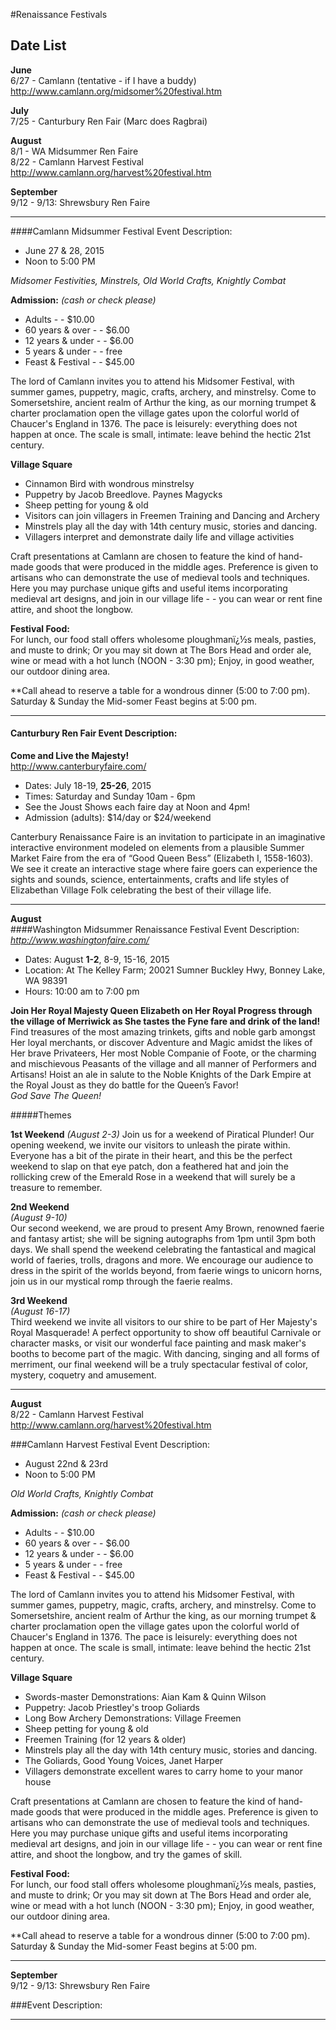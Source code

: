 #Renaissance Festivals

## Date List
**June**   
6/27 - Camlann (tentative - if I have a buddy) <http://www.camlann.org/midsomer%20festival.htm>  

**July**  
7/25 - Canturbury Ren Fair (Marc does Ragbrai) 

**August**    
8/1 - WA Midsummer Ren Faire    
8/22 - Camlann Harvest Festival <http://www.camlann.org/harvest%20festival.htm> 

**September**  
9/12 - 9/13: Shrewsbury Ren Faire    

***


####Camlann Midsummer Festival Event Description:       
* June 27 & 28, 2015    
* Noon to 5:00 PM    

_Midsomer Festivities, Minstrels, Old World Crafts, Knightly Combat_

**Admission:** 
_(cash or check please)_  
* Adults - -  $10.00         
* 60 years & over - - $6.00        
* 12 years & under - - $6.00          
* 5 years & under - - free
* Feast & Festival - - $45.00

The lord of Camlann invites you to attend his Midsomer Festival, with  summer games, puppetry, magic, crafts, archery, and minstrelsy.  Come to Somersetshire, ancient realm of Arthur the king, as our morning trumpet & charter proclamation open the village gates upon the colorful world of Chaucer's England in 1376. The pace is leisurely: everything does not happen at once. The scale is small, intimate: leave behind the hectic 21st century.
 
**Village Square**
* Cinnamon Bird with wondrous minstrelsy
* Puppetry  by Jacob Breedlove.  Paynes Magycks
* Sheep petting for young & old
* Visitors can join villagers in Freemen Training and Dancing and Archery  
* Minstrels play all the day with 14th century music, stories and dancing.
* Villagers interpret and demonstrate daily life and village activities

Craft presentations at Camlann are chosen to feature the kind of hand-made goods that were produced in the middle ages.  Preference is given to artisans who can demonstrate the use of medieval tools and techniques.  Here you may purchase unique gifts and useful items incorporating medieval art designs, and join in our village life - - you can wear or rent fine attire, and shoot the longbow.
 

**Festival Food:**   
For lunch, our food stall offers wholesome ploughmanï¿½s meals, pasties, and muste to drink; Or you may sit down at The Bors Head and order ale, wine or mead with a hot lunch (NOON - 3:30 pm);   Enjoy, in good weather, our outdoor dining area.  

**Call ahead to reserve a table for a wondrous dinner (5:00 to 7:00 pm).  Saturday & Sunday the Mid-somer Feast begins at 5:00 pm.

***

#### Canturbury Ren Fair Event Description:    
**Come and Live the Majesty!**   
<http://www.canterburyfaire.com/>  

* Dates: July 18-19, **25-26**, 2015 
* Times: Saturday and Sunday 10am - 6pm 
* See the Joust Shows each faire day at Noon and 4pm! 
* Admission (adults): $14/day or $24/weekend 

Canterbury Renaissance Faire is an invitation to participate in an imaginative interactive environment modeled on elements from a plausible Summer Market Faire from the era of “Good Queen Bess” (Elizabeth I, 1558-1603). We see it create an interactive stage where faire goers can experience the sights and sounds, science, entertainments, crafts and life styles of Elizabethan Village Folk celebrating the best of their village life. 

***

**August**    
####Washington Midsummer Renaissance Festival Event Description:     
_http://www.washingtonfaire.com/_

* Dates: August **1-2**, 8-9, 15-16, 2015
* Location: At The Kelley Farm; 20021 Sumner Buckley Hwy, Bonney Lake, WA 98391
* Hours: 10:00 am to 7:00 pm

**Join Her Royal Majesty Queen Elizabeth on Her Royal Progress through the village of Merriwick as She tastes the Fyne fare and drink of the land!**  
Find treasures of the most amazing trinkets, gifts and noble garb amongst Her loyal merchants, or discover Adventure and Magic amidst the likes of Her brave Privateers, Her most Noble Companie of Foote, or the charming and mischievous Peasants of the village and all manner of Performers and Artisans! Hoist an ale in salute to the Noble Knights of the Dark Empire at the Royal Joust as they do battle for the Queen’s Favor!   
_God Save The Queen!_

#####Themes

**1st Weekend**
_(August 2-3)_
Join us for a weekend of Piratical Plunder! Our opening weekend, we invite our visitors to unleash the pirate within. Everyone has a bit of the pirate in their heart, and this be the perfect weekend to slap on that eye patch, don a feathered hat and join the rollicking crew of the Emerald Rose in a weekend that will surely be a treasure to remember. 

**2nd Weekend**  
_(August 9-10)_  
Our second weekend, we are proud to present Amy Brown, renowned faerie and fantasy artist; she will be signing autographs from 1pm until 3pm both days. We shall spend the weekend celebrating the fantastical and magical world of faeries, trolls, dragons and more. We encourage our audience to dress in the spirit of the worlds beyond, from faerie wings to unicorn horns, join us in our mystical romp through the faerie realms.

**3rd Weekend**   
_(August 16-17)_   
Third weekend we invite all visitors to our shire to be part of Her Majesty's Royal Masquerade! A perfect opportunity to show off beautiful Carnivale or character masks, or visit our wonderful face painting and mask maker's booths to become part of the magic. With dancing, singing and all forms of merriment, our final weekend will be a truly spectacular festival of color, mystery, coquetry and amusement. 

***

**August**   
8/22 - Camlann Harvest Festival <http://www.camlann.org/harvest%20festival.htm> 

###Camlann Harvest Festival Event Description:
* August 22nd & 23rd
* Noon to 5:00 PM

_Old World Crafts, Knightly Combat_

**Admission:** 
_(cash or check please)_  
* Adults - -  $10.00         
* 60 years & over - - $6.00        
* 12 years & under - - $6.00          
* 5 years & under - - free
* Feast & Festival - - $45.00

The lord of Camlann invites you to attend his Midsomer Festival, with  summer games, puppetry, magic, crafts, archery, and minstrelsy.  Come to Somersetshire, ancient realm of Arthur the king, as our morning trumpet & charter proclamation open the village gates upon the colorful world of Chaucer's England in 1376. The pace is leisurely: everything does not happen at once. The scale is small, intimate: leave behind the hectic 21st century.
 
**Village Square**
* Swords-master Demonstrations: Aian Kam & Quinn Wilson 
* Puppetry: Jacob Priestley's troop Goliards
* Long Bow Archery Demonstrations:  Village Freemen
* Sheep petting for young & old
* Freemen Training (for 12 years & older) 
* Minstrels play all the day with 14th century music, stories and dancing.  
* The Goliards, Good Young Voices, Janet Harper
* Villagers demonstrate excellent wares to carry home to your manor house

Craft presentations at Camlann are chosen to feature the kind of hand-made goods that were produced in the middle ages.  Preference is given to artisans who can demonstrate the use of medieval tools and techniques.  Here you may purchase unique gifts and useful items incorporating medieval art designs, and join in our village life - - you can wear or rent fine attire, and shoot the longbow, and try the games of skill.

**Festival Food:**   
For lunch, our food stall offers wholesome ploughmanï¿½s meals, pasties, and muste to drink; Or you may sit down at The Bors Head and order ale, wine or mead with a hot lunch (NOON - 3:30 pm);   Enjoy, in good weather, our outdoor dining area.  

**Call ahead to reserve a table for a wondrous dinner (5:00 to 7:00 pm).  Saturday & Sunday the Mid-somer Feast begins at 5:00 pm.


***

**September**  
9/12 - 9/13: Shrewsbury Ren Faire    

###Event Description:


***
